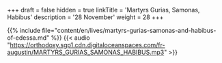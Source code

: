 +++
draft = false
hidden = true
linkTitle = 'Martyrs Gurias, Samonas, Habibus'
description = '28 November'
weight = 28
+++

{{% include file="content/en/lives/martyrs-gurias-samonas-and-habibus-of-edessa.md" %}}
{{< audio "https://orthodoxy.sgp1.cdn.digitaloceanspaces.com/fr-augustin/MARTYRS_GURIAS_SAMONAS_HABIBUS.mp3" >}}
